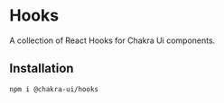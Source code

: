 # Hooks

A collection of React Hooks for Chakra Ui components.

## Installation

```sh
npm i @chakra-ui/hooks
```
